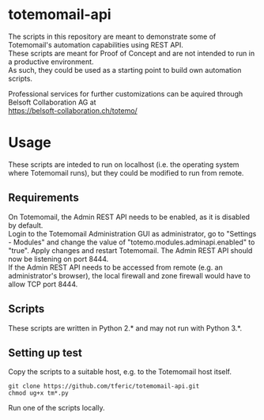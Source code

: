 # totemomail-api
The scripts in this repository are meant to demonstrate some of Totemomail's automation capabilities using REST API.  
These scripts are meant for Proof of Concept and are not intended to run in a productive environment.  
As such, they could be used as a starting point to build own automation scripts.  

Professional services for further customizations can be aquired through Belsoft Collaboration AG at  
https://belsoft-collaboration.ch/totemo/  

# Usage
These scripts are inteded to run on localhost (i.e. the operating system where Totemomail runs), but they could be modified to run from remote.  

## Requirements
On Totemomail, the Admin REST API needs to be enabled, as it is disabled by default.  
Login to the Totemomail Administration GUI as administrator, go to "Settings - Modules" and change the value of "totemo.modules.adminapi.enabled" to "true". Apply changes and restart Totemomail. The Admin REST API should now be listening on port 8444.  
If the Admin REST API needs to be accessed from remote (e.g. an administrator's browser), the local firewall and zone firewall would have to allow TCP port 8444.  

## Scripts
These scripts are written in Python 2.* and may not run with Python 3.*.  

## Setting up test
Copy the scripts to a suitable host, e.g. to the Totemomail host itself.  
```
git clone https://github.com/tferic/totemomail-api.git  
chmod ug+x tm*.py
```  

Run one of the scripts locally.  
  
